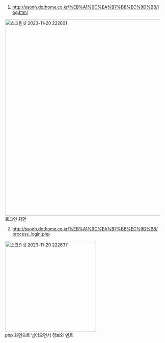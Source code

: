 1. http://ssonh.dothome.co.kr/%EB%A1%9C%EA%B7%B8%EC%9D%B8/log.html<br>

<img width="640" alt="스크린샷 2023-11-20 222801" src="https://github.com/Sossoh/WebP23/assets/128332587/8f26ec4a-d937-4462-9072-4e4ac9549d16">

<br>
로그인 화면




2. http://ssonh.dothome.co.kr/%EB%A1%9C%EA%B7%B8%EC%9D%B8/process_login.php<br>

<img width="296" alt="스크린샷 2023-11-20 222837" src="https://github.com/Sossoh/WebP23/assets/128332587/7b7f6adf-f635-4d2a-8a07-d2f4bc3d7076">
<br>
php 화면으로 넘어오면서 정보와 멘트 
